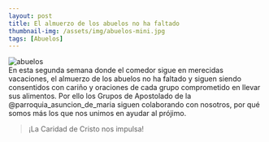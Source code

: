 ```yaml
---
layout: post
title: El almuerzo de los abuelos no ha faltado
thumbnail-img: /assets/img/abuelos-mini.jpg
tags: [Abuelos]
---
```

![abuelos](https://fundacionsanvicentepallotti.github.io/assets/img/pic15.jpg)<br>
En esta segunda semana donde el comedor sigue en merecidas vacaciones, el almuerzo de los abuelos no ha faltado y siguen siendo consentidos con cariño y oraciones de cada grupo comprometido en llevar sus alimentos.
Por ello los Grupos de Apostolado de la @parroquia_asuncion_de_maria siguen colaborando con nosotros, por qué somos más los que nos unimos en ayudar al prójimo.
> ¡La Caridad de Cristo nos impulsa!
